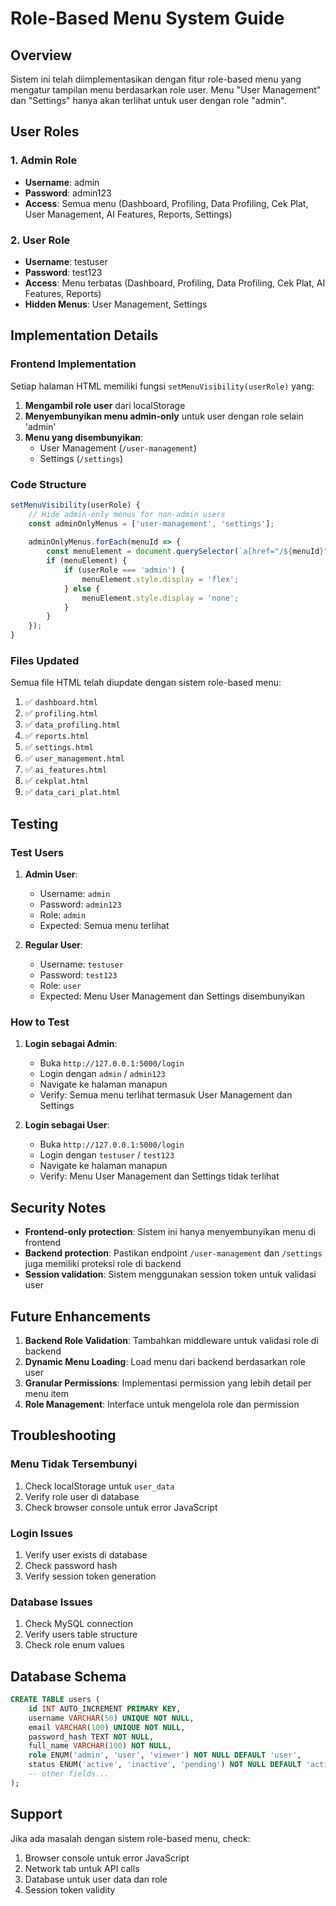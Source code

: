 # Role-Based Menu System Guide

## Overview

Sistem ini telah diimplementasikan dengan fitur role-based menu yang mengatur tampilan menu berdasarkan role user. Menu "User Management" dan "Settings" hanya akan terlihat untuk user dengan role "admin".

## User Roles

### 1. Admin Role
- **Username**: admin
- **Password**: admin123
- **Access**: Semua menu (Dashboard, Profiling, Data Profiling, Cek Plat, User Management, AI Features, Reports, Settings)

### 2. User Role
- **Username**: testuser
- **Password**: test123
- **Access**: Menu terbatas (Dashboard, Profiling, Data Profiling, Cek Plat, AI Features, Reports)
- **Hidden Menus**: User Management, Settings

## Implementation Details

### Frontend Implementation

Setiap halaman HTML memiliki fungsi `setMenuVisibility(userRole)` yang:

1. **Mengambil role user** dari localStorage
2. **Menyembunyikan menu admin-only** untuk user dengan role selain 'admin'
3. **Menu yang disembunyikan**:
   - User Management (`/user-management`)
   - Settings (`/settings`)

### Code Structure

```javascript
setMenuVisibility(userRole) {
    // Hide admin-only menus for non-admin users
    const adminOnlyMenus = ['user-management', 'settings'];
    
    adminOnlyMenus.forEach(menuId => {
        const menuElement = document.querySelector(`a[href="/${menuId}"]`);
        if (menuElement) {
            if (userRole === 'admin') {
                menuElement.style.display = 'flex';
            } else {
                menuElement.style.display = 'none';
            }
        }
    });
}
```

### Files Updated

Semua file HTML telah diupdate dengan sistem role-based menu:

1. ✅ `dashboard.html`
2. ✅ `profiling.html`
3. ✅ `data_profiling.html`
4. ✅ `reports.html`
5. ✅ `settings.html`
6. ✅ `user_management.html`
7. ✅ `ai_features.html`
8. ✅ `cekplat.html`
9. ✅ `data_cari_plat.html`

## Testing

### Test Users

1. **Admin User**:
   - Username: `admin`
   - Password: `admin123`
   - Role: `admin`
   - Expected: Semua menu terlihat

2. **Regular User**:
   - Username: `testuser`
   - Password: `test123`
   - Role: `user`
   - Expected: Menu User Management dan Settings disembunyikan

### How to Test

1. **Login sebagai Admin**:
   - Buka `http://127.0.0.1:5000/login`
   - Login dengan `admin` / `admin123`
   - Navigate ke halaman manapun
   - Verify: Semua menu terlihat termasuk User Management dan Settings

2. **Login sebagai User**:
   - Buka `http://127.0.0.1:5000/login`
   - Login dengan `testuser` / `test123`
   - Navigate ke halaman manapun
   - Verify: Menu User Management dan Settings tidak terlihat

## Security Notes

- **Frontend-only protection**: Sistem ini hanya menyembunyikan menu di frontend
- **Backend protection**: Pastikan endpoint `/user-management` dan `/settings` juga memiliki proteksi role di backend
- **Session validation**: Sistem menggunakan session token untuk validasi user

## Future Enhancements

1. **Backend Role Validation**: Tambahkan middleware untuk validasi role di backend
2. **Dynamic Menu Loading**: Load menu dari backend berdasarkan role user
3. **Granular Permissions**: Implementasi permission yang lebih detail per menu item
4. **Role Management**: Interface untuk mengelola role dan permission

## Troubleshooting

### Menu Tidak Tersembunyi
1. Check localStorage untuk `user_data`
2. Verify role user di database
3. Check browser console untuk error JavaScript

### Login Issues
1. Verify user exists di database
2. Check password hash
3. Verify session token generation

### Database Issues
1. Check MySQL connection
2. Verify users table structure
3. Check role enum values

## Database Schema

```sql
CREATE TABLE users (
    id INT AUTO_INCREMENT PRIMARY KEY,
    username VARCHAR(50) UNIQUE NOT NULL,
    email VARCHAR(100) UNIQUE NOT NULL,
    password_hash TEXT NOT NULL,
    full_name VARCHAR(100) NOT NULL,
    role ENUM('admin', 'user', 'viewer') NOT NULL DEFAULT 'user',
    status ENUM('active', 'inactive', 'pending') NOT NULL DEFAULT 'active',
    -- other fields...
);
```

## Support

Jika ada masalah dengan sistem role-based menu, check:
1. Browser console untuk error JavaScript
2. Network tab untuk API calls
3. Database untuk user data dan role
4. Session token validity


